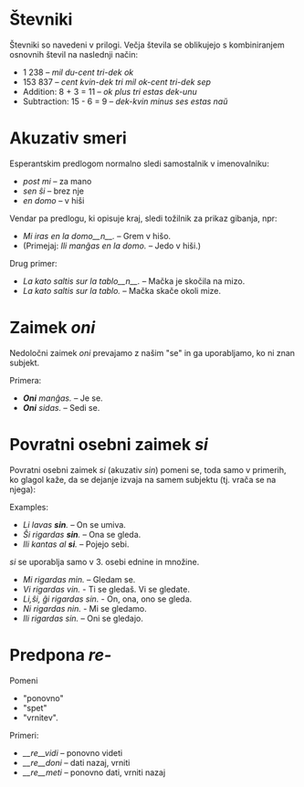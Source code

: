 # Števniki

Števniki so navedeni v prilogi. Večja števila se oblikujejo s kombiniranjem osnovnih števil na naslednji način:

- 1 238                     – *mil du-cent tri-dek ok*
- 153 837                   – *cent kvin-dek tri mil ok-cent tri-dek sep*
- Addition:      8 + 3 = 11 – *ok plus tri estas dek-unu*
- Subtraction:   15 - 6 = 9 – *dek-kvin minus ses estas naŭ*

# Akuzativ smeri

Esperantskim predlogom normalno sledi samostalnik v imenovalniku:

- *post mi* – za mano
- *sen ŝi* – brez nje
- *en domo* – v hiši

Vendar pa predlogu, ki opisuje kraj, sledi tožilnik za prikaz gibanja, npr:

- *Mi iras en la domo__n__.* – Grem v hišo.
- (Primejaj: *Ili manĝas en la domo.* – Jedo v hiši.)

Drug primer:

- *La kato saltis sur la tablo__n__.* – Mačka je skočila na mizo.
- *La kato saltis sur la tablo.* – Mačka skače okoli mize.

# Zaimek *oni*

Nedoločni zaimek *oni* prevajamo z našim "se" in ga uporabljamo, ko ni znan subjekt.

Primera:

- *__Oni__ manĝas.* – Je se.
- *__Oni__ sidas.* – Sedi se.
 

# Povratni osebni zaimek *si*

Povratni osebni zaimek *si* (akuzativ *sin*) pomeni se, toda samo v primerih, ko glagol kaže, da se dejanje izvaja na samem subjektu (tj. vrača se na njega):

Examples:

- *Li lavas __sin__.* – On se umiva.
- *Ŝi rigardas __sin__.* – Ona se gleda.
- *Ili kantas al __si__.* – Pojejo sebi.
 
*si* se uporablja samo v 3. osebi ednine in množine.

- *Mi rigardas min.* – Gledam se.
- *Vi rigardas vin.* - Ti se gledaš. Vi se gledate.
- *Li,ŝi, ĝi rigardas sin.* - On, ona, ono se gleda.
- *Ni rigardas nin.* - Mi se gledamo.
- *Ili rigardas sin.* – Oni se gledajo.

# Predpona *re-* 

Pomeni

- "ponovno"
- "spet"
- "vrnitev".

Primeri:

- *__re__vidi* – ponovno videti
- *__re__doni* – dati nazaj, vrniti 
- *__re__meti* – ponovno dati, vrniti nazaj

 
